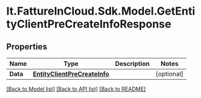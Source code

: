 # It.FattureInCloud.Sdk.Model.GetEntityClientPreCreateInfoResponse

## Properties

Name | Type | Description | Notes
------------ | ------------- | ------------- | -------------
**Data** | [**EntityClientPreCreateInfo**](EntityClientPreCreateInfo.md) |  | [optional] 

[[Back to Model list]](../README.md#documentation-for-models) [[Back to API list]](../README.md#documentation-for-api-endpoints) [[Back to README]](../README.md)

